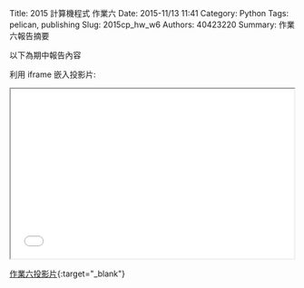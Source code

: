 Title: 2015 計算機程式 作業六
Date: 2015-11/13 11:41
Category: Python
Tags: pelican, publishing
Slug: 2015cp_hw_w6
Authors: 40423220
Summary: 作業六報告摘要

以下為期中報告內容

利用 iframe 嵌入投影片:

<iframe src="40423220_cp_w6_p.html" width="500" height="300"></iframe>

[作業六投影片](40423220_cp_w6_p.html){:target="_blank"}

